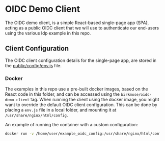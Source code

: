 # OIDC Demo Client

The OIDC demo client, is a simple React-based single-page app (SPA), acting as a public OIDC client that we will use to authenticate our end-users using the various Idp example in this repo.

## Client Configuration

The OIDC client configuration details for the single-page app, are stored in the [public/config/env.js](./public/config/env.js) file. 

### Docker
The examples in this repo use a pre-built docker images, based on the React code in this folder, and can be accessed using the `birkmose/oidc-demo-client` tag. When running the client using the docker image, you might want to override the default OIDC client configuration. This can be done by placing a `env.js` file in a local folder, and mounting it at `/usr/share/nginx/html/config`.

An example of running the container with a custom configuration:

```bash
docker run -v /home/user/example_oidc_config:/usr/share/nginx/html/config birkmose/oidc-demo-client
```